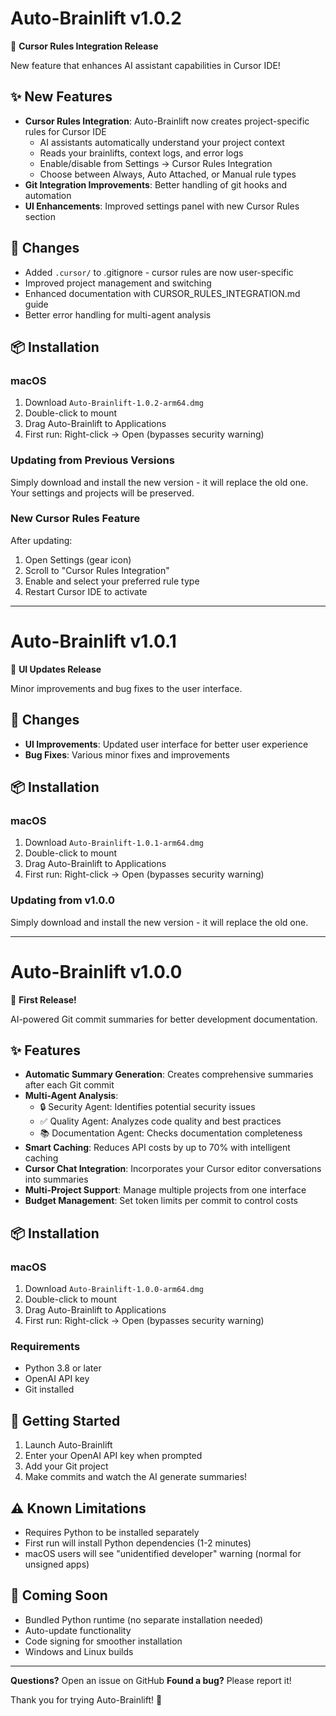 # Auto-Brainlift v1.0.2

🚀 **Cursor Rules Integration Release**

New feature that enhances AI assistant capabilities in Cursor IDE!

## ✨ New Features

- **Cursor Rules Integration**: Auto-Brainlift now creates project-specific rules for Cursor IDE
  - AI assistants automatically understand your project context
  - Reads your brainlifts, context logs, and error logs
  - Enable/disable from Settings → Cursor Rules Integration
  - Choose between Always, Auto Attached, or Manual rule types
- **Git Integration Improvements**: Better handling of git hooks and automation
- **UI Enhancements**: Improved settings panel with new Cursor Rules section

## 🔄 Changes

- Added `.cursor/` to .gitignore - cursor rules are now user-specific
- Improved project management and switching
- Enhanced documentation with CURSOR_RULES_INTEGRATION.md guide
- Better error handling for multi-agent analysis

## 📦 Installation

### macOS
1. Download `Auto-Brainlift-1.0.2-arm64.dmg`
2. Double-click to mount
3. Drag Auto-Brainlift to Applications
4. First run: Right-click → Open (bypasses security warning)

### Updating from Previous Versions
Simply download and install the new version - it will replace the old one. Your settings and projects will be preserved.

### New Cursor Rules Feature
After updating:
1. Open Settings (gear icon)
2. Scroll to "Cursor Rules Integration"
3. Enable and select your preferred rule type
4. Restart Cursor IDE to activate

---

# Auto-Brainlift v1.0.1

🎨 **UI Updates Release**

Minor improvements and bug fixes to the user interface.

## 🔄 Changes

- **UI Improvements**: Updated user interface for better user experience
- **Bug Fixes**: Various minor fixes and improvements

## 📦 Installation

### macOS
1. Download `Auto-Brainlift-1.0.1-arm64.dmg`
2. Double-click to mount
3. Drag Auto-Brainlift to Applications
4. First run: Right-click → Open (bypasses security warning)

### Updating from v1.0.0
Simply download and install the new version - it will replace the old one.

---

# Auto-Brainlift v1.0.0

🎉 **First Release!**

AI-powered Git commit summaries for better development documentation.

## ✨ Features

- **Automatic Summary Generation**: Creates comprehensive summaries after each Git commit
- **Multi-Agent Analysis**: 
  - 🔒 Security Agent: Identifies potential security issues
  - ✅ Quality Agent: Analyzes code quality and best practices
  - 📚 Documentation Agent: Checks documentation completeness
- **Smart Caching**: Reduces API costs by up to 70% with intelligent caching
- **Cursor Chat Integration**: Incorporates your Cursor editor conversations into summaries
- **Multi-Project Support**: Manage multiple projects from one interface
- **Budget Management**: Set token limits per commit to control costs

## 📦 Installation

### macOS
1. Download `Auto-Brainlift-1.0.0-arm64.dmg`
2. Double-click to mount
3. Drag Auto-Brainlift to Applications
4. First run: Right-click → Open (bypasses security warning)

### Requirements
- Python 3.8 or later
- OpenAI API key
- Git installed

## 🚀 Getting Started

1. Launch Auto-Brainlift
2. Enter your OpenAI API key when prompted
3. Add your Git project
4. Make commits and watch the AI generate summaries!

## ⚠️ Known Limitations

- Requires Python to be installed separately
- First run will install Python dependencies (1-2 minutes)
- macOS users will see "unidentified developer" warning (normal for unsigned apps)

## 🔮 Coming Soon

- Bundled Python runtime (no separate installation needed)
- Auto-update functionality
- Code signing for smoother installation
- Windows and Linux builds

---

**Questions?** Open an issue on GitHub
**Found a bug?** Please report it!

Thank you for trying Auto-Brainlift! 🚀 